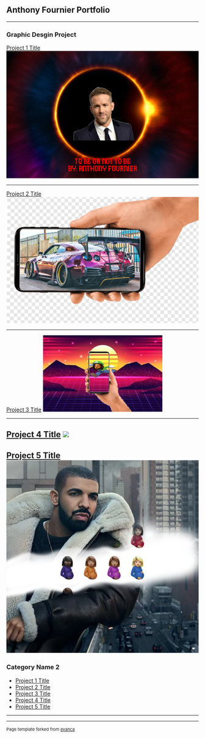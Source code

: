 ## Anthony Fournier Portfolio

---

### Graphic Desgin Project

[Project 1 Title](/sample_page)
<img src="images/PORTFOLIO.png?raw=true"/>

---
[Project 2 Title](/pdf/sample_presentation.pdf)
<img src="images/car.png?raw=true"/>

---
[Project 3 Title](http://example.com/)
<img src="images/jcole.png?raw=true"/>

---
[Project 4 Title](http://example.com/)
<img src="images/exposure.png?raw=true"/>
---
[Project 5 Title](http://example.com/)
<img src="images/drake-poetry.png?raw=true"/>
---
### Category Name 2

- [Project 1 Title](http://example.com/)
- [Project 2 Title](http://example.com/)
- [Project 3 Title](http://example.com/)
- [Project 4 Title](http://example.com/)
- [Project 5 Title](http://example.com/)

---




---
<p style="font-size:11px">Page template forked from <a href="https://github.com/evanca/quick-portfolio">evanca</a></p>
<!-- Remove above link if you don't want to attibute -->
